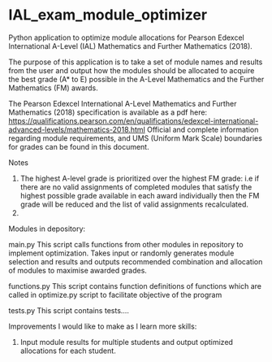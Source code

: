 # IAL_exam_module_optimizer
Python application to optimize module allocations for Pearson Edexcel International A-Level (IAL) Mathematics and Further Mathematics (2018). 

The purpose of this application is to take a set of module names and results from the user and output how the modules should be allocated to acquire the best grade (A* to E) possible in the A-Level Mathematics and the Further Mathematics (FM) awards. 

The Pearson Edexcel International A-Level Mathematics and Further Mathematics (2018) specification is available as a pdf here: https://qualifications.pearson.com/en/qualifications/edexcel-international-advanced-levels/mathematics-2018.html 
Official and complete information regarding module requirements, and UMS (Uniform Mark Scale) boundaries for grades can be found in this document. 

Notes
1. The highest A-level grade is prioritized over the highest FM grade: i.e if there are no valid assignments of completed modules that satisfy the highest possible grade available in each award individually then the FM grade will be reduced and the list of valid assignments recalculated.
2. 





Modules in depository:

main.py
This script calls functions from other modules in repository to implement optimization. Takes input or randomly generates module selection and results and outputs recommended combination and allocation of modules to maximise awarded grades. 

functions.py
This script contains function definitions of functions which are called in optimize.py script to facilitate objective of the program

tests.py
This script contains tests....

Improvements I would like to make as I learn more skills:
1. Input module results for multiple students and output optimized allocations for each student.


